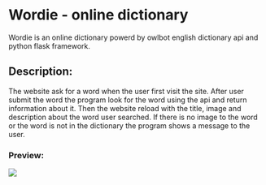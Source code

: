 # Wordie - online dictionary

Wordie is an online dictionary powerd by owlbot english dictionary api and python flask framework.

## Description:

The website ask for a word when the user first visit the site. After user submit the word the program look for the word using the api and return information about it. Then the website reload with the title, image and description about the word user searched.
If there is no image to the word or the word is not in the dictionary the program shows a message to the user.

### Preview:

<img src="https://user-images.githubusercontent.com/91461938/208255125-c838e019-fc6e-4fef-9355-6a5ec5901828.gif">
